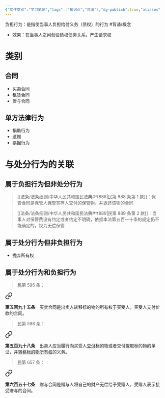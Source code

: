```yaml
---
{"文件类别":"学习笔记","tags":["知识点","民法"],"dg-publish":true,"aliases":["债权行为"],"permalink":"/学习笔记studyup/民法总论/负担行为/","dgPassFrontmatter":true,"created":"2024-09-13T08:52:30.335+08:00","updated":"2024-11-01T09:38:08.275+08:00"}
---
```


负担行为：是指使当事人负担给付义务（债权）的行为 #背诵/概念 
- 效果：在当事人之间创设债权债务关系，产生请求权
# 类别
## 合同 
- 买卖合同
- 租赁合同
- 赠与合同
## 单方法律行为
- 捐助行为
- 遗赠
- 票据行为
# 与处分行为的关联
## 属于负担行为但非处分行为
> [[法条/法条细则/中华人民共和国民法典#^t888\|民第 888 条第 1 款]]：保管合同是保管人保管寄存人交付的保管物，并返还该物的合同 

> [[法条/法条细则/中华人民共和国民法典#^t889\|民第 889 条第 2 款]]：当事人对保管费没有约定或者约定不明确，依据本法第五百一十条的规定仍不能确定的，视为无偿保管

## 属于处分行为但非负担行为
- 抛弃所有权
## 属于处分行为和负担行为
>民第 595 条：
<div class="transclusion internal-embed is-loaded"><a class="markdown-embed-link" href="////#t595" aria-label="Open link"><svg xmlns="http://www.w3.org/2000/svg" width="24" height="24" viewBox="0 0 24 24" fill="none" stroke="currentColor" stroke-width="2" stroke-linecap="round" stroke-linejoin="round" class="svg-icon lucide-link"><path d="M10 13a5 5 0 0 0 7.54.54l3-3a5 5 0 0 0-7.07-7.07l-1.72 1.71"></path><path d="M14 11a5 5 0 0 0-7.54-.54l-3 3a5 5 0 0 0 7.07 7.07l1.71-1.71"></path></svg></a><div class="markdown-embed">



**第五百九十五条**　买卖合同是出卖人转移标的物的所有权于买受人，买受人支付价款的合同。 

</div></div>


>民第 598 条：
<div class="transclusion internal-embed is-loaded"><a class="markdown-embed-link" href="////#t598" aria-label="Open link"><svg xmlns="http://www.w3.org/2000/svg" width="24" height="24" viewBox="0 0 24 24" fill="none" stroke="currentColor" stroke-width="2" stroke-linecap="round" stroke-linejoin="round" class="svg-icon lucide-link"><path d="M10 13a5 5 0 0 0 7.54.54l3-3a5 5 0 0 0-7.07-7.07l-1.72 1.71"></path><path d="M14 11a5 5 0 0 0-7.54-.54l-3 3a5 5 0 0 0 7.07 7.07l1.71-1.71"></path></svg></a><div class="markdown-embed">



**第五百九十八条**　出卖人应当履行向买受人<u>交付</u>标的物或者交付提取标的物的单证，并<u>转移标的物所有权</u>的义务。 

</div></div>


>民第 657 条：
<div class="transclusion internal-embed is-loaded"><a class="markdown-embed-link" href="////#t657" aria-label="Open link"><svg xmlns="http://www.w3.org/2000/svg" width="24" height="24" viewBox="0 0 24 24" fill="none" stroke="currentColor" stroke-width="2" stroke-linecap="round" stroke-linejoin="round" class="svg-icon lucide-link"><path d="M10 13a5 5 0 0 0 7.54.54l3-3a5 5 0 0 0-7.07-7.07l-1.72 1.71"></path><path d="M14 11a5 5 0 0 0-7.54-.54l-3 3a5 5 0 0 0 7.07 7.07l1.71-1.71"></path></svg></a><div class="markdown-embed">



**第六百五十七条**　赠与合同是赠与人将自己的财产无偿给予受赠人，受赠人表示接受赠与的合同。 

</div></div>

